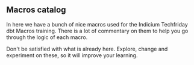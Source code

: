 ## Macros catalog

In here we have a bunch of nice macros used for the Indicium Techfriday dbt Macros training.
There is a lot of commentary on them to help you go through the logic of each macro.

Don't be satisfied with what is already here. Explore, change and experiment on these, so it
will improve your learning.